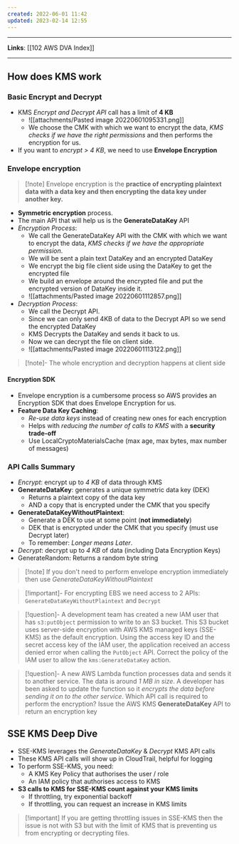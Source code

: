 ```yaml
---
created: 2022-06-01 11:42
updated: 2023-02-14 12:55
---
```

---
**Links**: [[102 AWS DVA Index]]

---
## How does KMS work
### Basic Encrypt and Decrypt
- KMS *Encrypt and Decrypt API* call has a limit of **4 KB**
	- ![[attachments/Pasted image 20220601095331.png]]
	- We choose the CMK with which we want to encrypt the data, *KMS checks if we have the right permissions* and then performs the encryption for us.
- If you want to *encrypt > 4 KB*, we need to use **Envelope Encryption**

### Envelope encryption
> [!note] Envelope encryption is the **practice of encrypting plaintext data with a data key and then encrypting the data key under another key.**

- **Symmetric encryption** process.
- The main API that will help us is the **GenerateDataKey** API
- *Encryption Process*:
	- We call the GenerateDataKey API with the CMK with which we want to encrypt the data, *KMS checks if we have the appropriate permission*.
	- We will be sent a plain text DataKey and an encrypted DataKey
	- We encrypt the big file client side using the DataKey to get the encrypted file
	- We build an envelope around the encrypted file and put the encrypted version of DataKey inside it.
	- ![[attachments/Pasted image 20220601112857.png]]
- *Decryption Process*:
	- We call the Decrypt API. 
	- Since we can only send 4KB of data to the Decrypt API so we send the encrypted DataKey
	- KMS Decrypts the DataKey and sends it back to us. 
	- Now we can decrypt the file on client side.
	- ![[attachments/Pasted image 20220601113122.png]]

> [!note]- The whole encryption and decryption happens at client side

#### Encryption SDK
- Envelope encryption is a cumbersome process so AWS provides an Encryption SDK that does Envelope Encryption for us.
- **Feature Data Key Caching**:
	- *Re-use data keys* instead of creating new ones for each encryption
	- Helps with *reducing the number of calls to KMS* with a **security trade-off**
	- Use LocalCryptoMaterialsCache (max age, max bytes, max number of messages)

### API Calls Summary
- *Encrypt*: encrypt up to *4 KB* of data through KMS
- **GenerateDataKey**: generates a unique symmetric data key (DEK)
	- Returns a plaintext copy of the data key
	- AND a copy that is encrypted under the CMK that you specify
- **GenerateDataKeyWithoutPlaintext**:
	- Generate a DEK to use at some point (**not immediately**)
	- DEK that is encrypted under the CMK that you specify (must use Decrypt later)
	- To remember: *Longer means Later*.
- *Decrypt*: decrypt up to *4 KB* of data (including Data Encryption Keys)
- GenerateRandom: Returns a random byte string

> [!note] If you don't need to perform envelope encryption immediately then use *GenerateDataKeyWithoutPlaintext*

> [!important]- For encrypting EBS we need access to 2 APIs: `GenerateDataKeyWithoutPlaintext` and `Decrypt`

> [!question]- A development team has created a new IAM user that has `s3:putObject` permission to write to an S3 bucket. This S3 bucket uses server-side encryption with AWS KMS managed keys (SSE-KMS) as the default encryption. Using the access key ID and the secret access key of the IAM user, the application received an access denied error when calling the `PutObject` API.
> Correct the policy of the IAM user to allow the `kms:GenerateDataKey` action.

> [!question]- A new AWS Lambda function processes data and sends it to another service. The data is around *1 MB in size*. A developer has been asked to update the function so it *encrypts the data before sending it on to the other service*. Which API call is required to perform the encryption?
> Issue the AWS KMS **GenerateDataKey** API to return an encryption key

## SSE KMS Deep Dive
- SSE-KMS leverages the *GenerateDataKey* & *Decrypt* KMS API calls
- These KMS API calls will show up in CloudTrail, helpful for logging
- To perform SSE-KMS, you need:
	- A KMS Key Policy that authorises the user / role
	- An IAM policy that authorises access to KMS
- **S3 calls to KMS for SSE-KMS count against your KMS limits**
	- If throttling, try exponential backoff
	- If throttling, you can request an increase in KMS limits

> [!important] If you are getting throttling issues in SSE-KMS then the issue is not with S3 but with the limit of KMS that is preventing us from encrypting or decrypting files.
